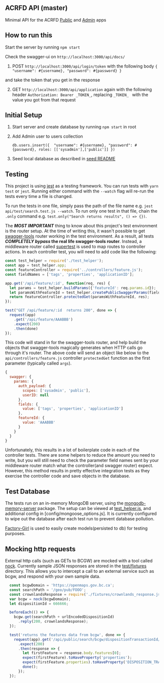 ## ACRFD API (master)

Minimal API for the ACRFD [Public](https://github.com/bcgov/nrts-prc-public) and [Admin](https://github.com/bcgov/nrts-prc-admin) apps

## How to run this
 
Start the server by running `npm start`

Check the swagger-ui on `http://localhost:3000/api/docs/`

1) POST `http://localhost:3000/api/login/token` with the following body
``
{
"username": #{username},
"password": #{password}
}
``

 and take the token that you get in the response
 
 2) GET `http://localhost:3000/api/application` again with the following header
 ``Authorization: Bearer _TOKEN_``, replacing `_TOKEN_ ` with the value you got from that request

## Initial Setup

1) Start server and create database by running `npm start` in root

2) Add Admin user to users collection

    ``
    db.users.insert({  "username": #{username}, "password": #{password}, roles: [['sysadmin'],['public']] })
    ``

3) Seed local database as described in [seed README](seed/README.md)

## Testing

This project is using [jest](http://jestjs.io/) as a testing framework. You can run tests with
`yarn test` or `jest`. Running either command with the `--watch` flag will re-run the tests every time a file is changed.

To run the tests in one file, simply pass the path of the file name e.g. `jest api/test/search.test.js --watch`. To run only one test in that file, chain the `.only` command e.g. `test.only("Search returns results", () => {})`.

The **_MOST IMPORTANT_** thing to know about this project's test environment is the router setup. At the time of writing this, it wasn't possible to get [swagger-tools](https://github.com/apigee-127/swagger-tools) router working in the test environment. As a result, all tests **_COMPLETELY bypass_ the real life swagger-tools router**. Instead, a middleware router called [supertest](https://github.com/visionmedia/supertest) is used to map routes to controller actions. In each controller test, you will need to add code like the following:

```javascript
const test_helper = require('./test_helper');
const app = test_helper.app;
const featureController = require('../controllers/feature.js');
const fieldNames = ['tags', 'properties', 'applicationID'];

app.get('/api/feature/:id', function(req, res) {
  let params = test_helper.buildParams({'featureId': req.params.id});
  let paramsWithFeatureId = test_helper.createPublicSwaggerParams(fieldNames, params);
  return featureController.protectedGet(paramsWithFeatureId, res);
});

test("GET /api/feature/:id  returns 200", done => {
  request(app)
    .get('/api/feature/AAABBB')
    .expect(200)
    .then(done)
});
```

This code will stand in for the swagger-tools router, and help build the objects that swagger-tools magically generates when HTTP calls go through it's router. The above code will send an object like below to the `api/controllers/feature.js` controller `protectedGet` function as the first parameter (typically called `args`).

```javascript
{
  swagger: {
    params: {
      auth_payload: {
        scopes: ['sysadmin', 'public'],
        userID: null
      }, 
      fields: {
        value: ['tags', 'properties', 'applicationID']
      }, 
      featureId: {
        value: 'AAABBB'
      }
    }
  }
}
```

Unfortunately, this results in a lot of boilerplate code in each of the controller tests. There are some helpers to reduce the amount you need to write, but you will still need to check the parameter field names sent by your middleware router match what the controller(and swagger router) expect. However, this method results in  pretty effective integration tests as they exercise the controller code and save objects in the database. 


## Test Database
The tests run on an in-memory MongoDB server, using the [mongodb-memory-server](https://github.com/nodkz/mongodb-memory-server) package. The setup can be viewed at [test_helper.js](api/test/test_helper.js), and additional config in [config/mongoose_options.js]. It is currently configured to wipe out the database after each test run to prevent database pollution. 

[Factory-Girl](https://github.com/aexmachina/factory-girl) is used to easily create models(persisted to db) for testing purposes. 

## Mocking http requests
External http calls (such as GETs to BCGW) are mocked with a tool called [nock](https://github.com/nock/nock). Currently sample JSON responses are stored in the [test/fixtures](test/fixtures) directory. This allows you to intercept a call to an external service such as bcgw, and respond with your own sample data. 

```javascript
  const bcgwDomain = 'https://openmaps.gov.bc.ca';
  const searchPath = '/geo/pub/FOOO';
  const crownlandsResponse = require('./fixtures/crownlands_response.json');
  var bcgw = nock(bcgwDomain);
  let dispositionId = 666666;

  beforeEach(() => {
    bcgw.get(searchPath + urlEncodedDispositionId)
      .reply(200, crownlandsResponse);
  });

  test('returns the features data from bcgw', done => {
    request(app).get('/api/public/search/bcgw/dispositionTransactionId/' + dispositionId)
      .expect(200)
      .then(response => {
        let firstFeature = response.body.features[0];
        expect(firstFeature).toHaveProperty('properties');
        expect(firstFeature.properties).toHaveProperty('DISPOSITION_TRANSACTION_SID');
        done();
      });
  });
```